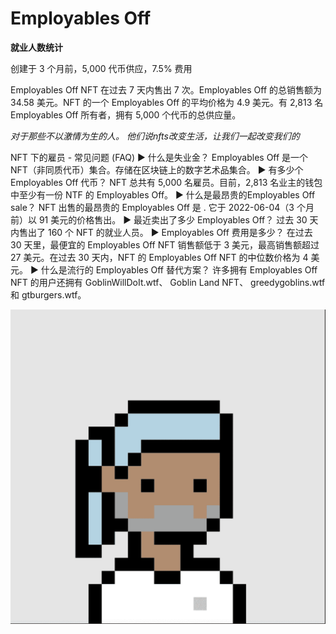 # Employables Off

**就业人数统计**

创建于 3 个月前，5,000 代币供应，7.5% 费用

Employables Off NFT 在过去 7 天内售出 7 次。Employables Off 的总销售额为 34.58 美元。NFT 的一个 Employables Off 的平均价格为 4.9 美元。有 2,813 名 Employables Off 所有者，拥有 5,000 个代币的总供应量。

*对于那些不以激情为生的人。* *他们说nfts改变生活，让我们一起改变我们的*

NFT 下的雇员 - 常见问题 (FAQ)
▶ 什么是失业金？
Employables Off 是一个 NFT（非同质代币）集合。存储在区块链上的数字艺术品集合。
▶ 有多少个 Employables Off 代币？
NFT 总共有 5,000 名雇员。目前，2,813 名业主的钱包中至少有一份 NTF 的 Employables Off。
▶ 什么是最昂贵的Employables Off sale？
NFT 出售的最昂贵的 Employables Off 是 . 它于 2022-06-04（3 个月前）以 91 美元的价格售出。
▶ 最近卖出了多少 Employables Off？
过去 30 天内售出了 160 个 NFT 的就业人员。
▶ Employables Off 费用是多少？
在过去 30 天里，最便宜的 Employables Off NFT 销售额低于 3 美元，最高销售额超过 27 美元。在过去 30 天内，NFT 的 Employables Off NFT 的中位数价格为 4 美元。
▶ 什么是流行的 Employables Off 替代方案？
许多拥有 Employables Off NFT 的用户还拥有 GoblinWillDoIt.wtf、 Goblin Land NFT、 greedygoblins.wtf和 gtburgers.wtf。

![nft](WX20220903-183007@2x.png)
